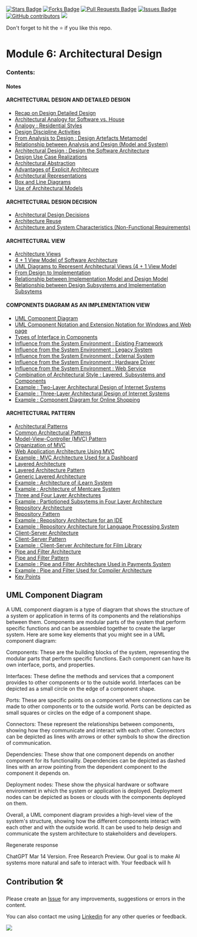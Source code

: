 <a href="https://github.com/drshahizan/software-engineering/stargazers"><img src="https://img.shields.io/github/stars/drshahizan/software-engineering" alt="Stars Badge"/></a>
<a href="https://github.com/drshahizan/software-engineering/network/members"><img src="https://img.shields.io/github/forks/drshahizan/software-engineering" alt="Forks Badge"/></a>
<a href="https://github.com/drshahizan/software-engineering/pulls"><img src="https://img.shields.io/github/issues-pr/drshahizan/software-engineering" alt="Pull Requests Badge"/></a>
<a href="https://github.com/drshahizan/software-engineering"><img src="https://img.shields.io/github/issues/drshahizan/software-engineering" alt="Issues Badge"/></a>
<a href="https://github.com/drshahizan/software-engineering/graphs/contributors"><img alt="GitHub contributors" src="https://img.shields.io/github/contributors/drshahizan/software-engineering?color=2b9348"></a>
![](https://visitor-badge.glitch.me/badge?page_id=drshahizan/software-engineering)

Don't forget to hit the :star: if you like this repo.
<!---
Module 6: Architectural Design

Group XXX
1. WAN NUR SOFEA BINTI MOHD HASBULLAH, A22EC0115
2. NUR FARAH ADIBAH BINTI IDRIS , A22EC0245
3. NIK ZULAIKHAA BINTI ZURAIDI AFANDI, A22EC0232
4. LEE YIK HONG, A21BE0376
-->


# Module 6: Architectural Design

### Contents:
#### Notes

#### ARCHITECTURAL DESIGN AND DETAILED DESIGN
- [Recap on Design Detailed Design](#recap-on-design-detailed-design)
- [Architectural Analogy for Software vs. House](#architectural-analogy-for-software-vs-house)
- [Analogy : Residential Styles](#analogy-residential-styles)
- [Design Discipline Activities](#design-discipline-activities)
- [From Analysis to Design : Design Artefacts Metamodel](#from-analysis-to-design-design-artefacts-metamodel)
- [Relationship between Analysis and Design (Model and System)](#relationship-between-analysis-and-design-model-and-system)
- [Architectural Design : Design the Software Architecture](#architectural-design-design-the-software-architecture)
- [Design Use Case Realizations](#design-use-case-realizations)
- [Architectural Abstraction](#architectural-abstraction)
- [Advantages of Explicit Architecure](#advantanges-of-explicit-architecture)
- [Architectural Representations](#architectural-representations)
- [Box and Line Diagrams](#box-and-line-diagrams)
- [Use of Architectural Models](#use-of-architectural-models)

#### ARCHITECTURAL DESIGN DECISION 
- [Architectural Design Decisions](#architectural-design-decisions)
- [Architecture Reuse](#architecture-reuse)
- [Architecture and System Characteristics (Non-Functional Requirements)](#architecture-and-system-characteristics-non-functional-requirements)

#### ARCHITECTURAL VIEW
- [Architecture Views](#architecture-views)
- [4 + 1 View Model of Software Architecture](#4-+-1-view-model-of-software-architecture)
- [UML Diagrams to Represent Architectural Views (4 + 1 View Model](#UML-diagrams-to-represent-archictectural-views-4-+-1-view-model)
- [From Design to Implementation](#from-design-to-implementation)
- [Relationship between Implementation Model and Design Model](#relationship-between-implementation-model-and-design-model)
- [Relationship between Design Subsystems and Implementation Subsytems](#relationship-between-design-subsytems-and-implementation-subsystems)

#### COMPONENTS DIAGRAM AS AN IMPLEMENTATION VIEW
- [UML Component Diagram](#UML-component-diagram)
- [UML Component Notation and Extension Notation for Windows and Web page](#UML-component-notation-and-extension-notation-for-windows-and-web-pages)
- [Types of Interface in Components](#types-of-interface-in-components)
- [Influence from the System Environment : Existing Framework](#influence-from-the-system-environment-existing-framework)
- [Influence from the System Environment : Legacy System](#influence-from-the-system-environment-legacy-system)
- [Influence from the System Environment : External System](#influence-from-the-system-environment-external-system)
- [Influence from the System Environment : Hardware Driver](#influence-from-the-system-environment-harware-driver)
- [Influence from the System Environment : Web Service](#influence-from-the-system-environment-web-service)
- [Combination of Architectural Style : Layered, Subsystems and Components](#combination-of-architectural-style-layered-subsystems-and-components)
- [Example : Two-Layer Architectural Design of Internet Systems](#example-two-layer-architectural-design-of-internet-systems)
- [Example : Three-Layer Architectural Design of Internet Systems](#example-three-layer-architectural-design-of-internet-systems)
- [Example : Component Diagram for Online Shopping](#example-component-diagram-for-online-shopping)

#### ARCHITECTURAL PATTERN
- [Architectural Patterns](#architectural-patterns)
- [Common Architectural Patterns](#common-architectural-patterns)
- [Model-View-Controller (MVC) Pattern](#model-view-controller-mvc-pattern)
- [Organization of MVC](#organization-of-MVC)
- [Web Application Architecture Using MVC](#web-application-architecture-using-MVC)
- [Example : MVC Architecture Used for a Dashboard](#example-MVC-architecture-used-for-a-dashboard)
- [Layered Architecture](#layered-architecture)
- [Layered Architecture Pattern](#layered-architecture-pattern)
- [Generic Layered Architecture](#generic-layered-architecture)
- [Example : Architecture of iLearn System](#example-architecture-of-ilearn-system)
- [Example : Architecture of Mentcare System](#example-layered-of-mentcare-system)
- [Three and Four Layer Architectures](#three-and-four-layer-architecture)
- [Example : Partiotioned Subsytems in Four Layer Architecture](#example-partiontioned-subsytems-in-four-layer-architecture)
- [Repository Architecture](#repository-architecture)
- [Repository Pattern](#repository-pattern)
- [Example : Repository Architecture for an IDE](#example-repository-architecture-for-an-IDE)
- [Example : Repository Architecture for Language Processing System](#example-repository-architecture-for-language-processing-system)
- [Client-Server Architecture](#client-server-architecture)
- [Client-Server Pattern](#client-server-pattern)
- [Example : Client-Server Architecture for Film Library](#example-client-server-architecture-for-film-library)
- [Pipe and Filter Architecture](#pipe-and-filter-architecture)
- [Pipe and Filter Pattern](#pipe-and-filter-pattern)
- [Example : Pipe and Filter Architecture Used in Payments System](#example-pipe-and-filter-architecture-used-in-payments-system)
- [Example : Pipe and Filter Used for Compiler Architecture](#example-pipe-and-filter-used-for-compiler-architecture)
- [Key Points](#key-points)

## UML Component Diagram
A UML component diagram is a type of diagram that shows the structure of a system or application in terms of its components and the relationships between them. Components are modular parts of the system that perform specific functions and can be assembled together to create the larger system. Here are some key elements that you might see in a UML component diagram:

Components: These are the building blocks of the system, representing the modular parts that perform specific functions. Each component can have its own interface, ports, and properties.

Interfaces: These define the methods and services that a component provides to other components or to the outside world. Interfaces can be depicted as a small circle on the edge of a component shape.

Ports: These are specific points on a component where connections can be made to other components or to the outside world. Ports can be depicted as small squares or circles on the edge of a component shape.

Connectors: These represent the relationships between components, showing how they communicate and interact with each other. Connectors can be depicted as lines with arrows or other symbols to show the direction of communication.

Dependencies: These show that one component depends on another component for its functionality. Dependencies can be depicted as dashed lines with an arrow pointing from the dependent component to the component it depends on.

Deployment nodes: These show the physical hardware or software environment in which the system or application is deployed. Deployment nodes can be depicted as boxes or clouds with the components deployed on them.

Overall, a UML component diagram provides a high-level view of the system's structure, showing how the different components interact with each other and with the outside world. It can be used to help design and communicate the system architecture to stakeholders and developers.





Regenerate response

ChatGPT Mar 14 Version. Free Research Preview. Our goal is to make AI systems more natural and safe to interact with. Your feedback will h

## Contribution 🛠️
Please create an [Issue](https://github.com/drshahizan/software-engineering/issues) for any improvements, suggestions or errors in the content.

You can also contact me using [Linkedin](https://www.linkedin.com/in/drshahizan/) for any other queries or feedback.

![](https://visitor-badge.glitch.me/badge?page_id=drshahizan)

